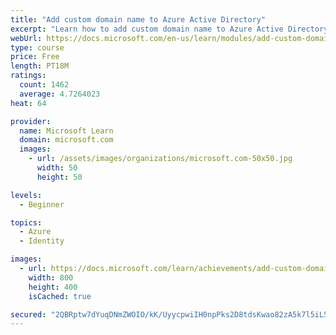 ```yaml
---
title: "Add custom domain name to Azure Active Directory"
excerpt: "Learn how to add custom domain name to Azure Active Directory."
webUrl: https://docs.microsoft.com/en-us/learn/modules/add-custom-domain-name-azure-active-directory/
type: course
price: Free
length: PT18M
ratings:
  count: 1462
  average: 4.7264023
heat: 64

provider:
  name: Microsoft Learn
  domain: microsoft.com
  images:
    - url: /assets/images/organizations/microsoft.com-50x50.jpg
      width: 50
      height: 50

levels:
  - Beginner

topics:
  - Azure
  - Identity

images:
  - url: https://docs.microsoft.com/learn/achievements/add-custom-domain-name-azure-active-directory-social.png
    width: 800
    height: 400
    isCached: true

secured: "2QBRptw7dYuqDNmZWOIO/kK/UyycpwiIH0npPks2D8tdsKwao82zA5k7l5iL5mvSM8cqBMlDvp2Y9y2YIF+z0rTYnU/SUkc4ryDvq6dyP0fG+sSQ1abekZY5J1c2nsImGwGIFYSbOO8Sc9c9xZurmf3SxaOeg7ZgToqF5KsKHnxmTl+OLd0xPD8NJ+qc6J/KJXu42f1yXIaUkgalldhlR/OjmyuQ9N3gG9Vwbl66JoKCQeWUUEA0PTEcblRV69T8KCDJ9x1AkvJDfM0zEDbGvMXu2HQM9xORCTpgEharYSxUj68aHlwAuzVvfvZo1Mtf5YauDZOXS0R0CHWIT+dDFipxHltOqyjJNHF9htxO619G6pqVf24jzcnmEBiPhtd8PztRajIs7B+swbdKJW/nLXyQ3uDXqAt0McEYFL95DRc=;C1m1re2Nr4Ag2jtE0i4lZw=="
---
```


